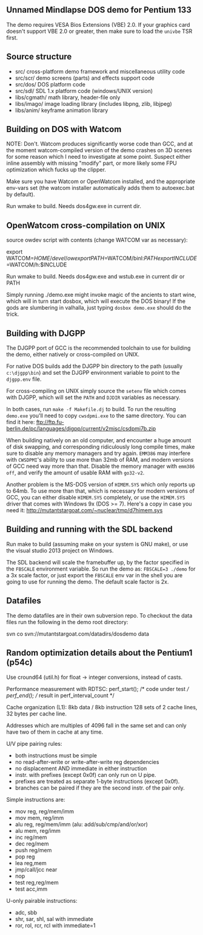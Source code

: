 Unnamed Mindlapse DOS demo for Pentium 133
------------------------------------------
The demo requires VESA Bios Extensions (VBE) 2.0. If your graphics card doesn't
support VBE 2.0 or greater, then make sure to load the `univbe` TSR first.

Source structure
----------------
 - src/          cross-platform demo framework and miscellaneous utility code
 - src/scr/      demo screens (parts) and effects support code
 - src/dos/      DOS platform code
 - src/sdl/      SDL 1.x platform code (windows/UNIX version)
 - libs/cgmath/  math library, header-file only
 - libs/imago/   image loading library (includes libpng, zlib, libjpeg)
 - libs/anim/    keyframe animation library

Building on DOS with Watcom
---------------------------
NOTE: Don't. Watcom produces significantly worse code than GCC, and at the
moment watcom-compiled version of the demo crashes on 3D scenes for some reason
which I need to investigate at some point. Suspect either inline assembly with
missing "modify" part, or more likely some FPU optimization which fucks up the
clipper.

Make sure you have Watcom or OpenWatcom installed, and the appropriate env-vars
set (the watcom installer automatically adds them to autoexec.bat by default).

Run wmake to build. Needs dos4gw.exe in current dir.

OpenWatcom cross-compilation on UNIX
------------------------------------
source owdev script with contents (change WATCOM var as necessary):

  export WATCOM=$HOME/devel/ow
  export PATH=$WATCOM/binl:$PATH
  export INCLUDE=$WATCOM/h:$INCLUDE

Run wmake to build. Needs dos4gw.exe and wstub.exe in current dir or PATH

Simply running ./demo.exe might invoke magic of the ancients to start wine,
which will in turn start dosbox, which will execute the DOS binary! If the gods
are slumbering in valhalla, just typing `dosbox demo.exe` should do the trick.

Building with DJGPP
-------------------
The DJGPP port of GCC is the recommended toolchain to use for building the demo,
either natively or cross-compiled on UNIX.

For native DOS builds add the DJGPP bin directory to the path (usually
`c:\djgpp\bin`) and set the DJGPP environment variable to point to the
`djgpp.env` file.

For cross-compiling on UNIX simply source the `setenv` file which comes with
DJGPP, which will set the `PATH` and `DJDIR` variables as necessary.

In both cases, run `make -f Makefile.dj` to build. To run the resulting
`demo.exe` you'll need to copy `cwsdpmi.exe` to the same directory. You can find
it here: ftp://ftp.fu-berlin.de/pc/languages/djgpp/current/v2misc/csdpmi7b.zip

When building natively on an old computer, and encounter a huge amount of disk
swapping, and corresponding ridiculously long compile times, make sure to
disable any memory managers and try again. `EMM386` may interfere with
`CWSDPMI`'s ability to use more than 32mb of RAM, and modern versions of GCC
need way more than that. Disable the memory manager with `emm386 off`, and
verify the amount of usable RAM with `go32-v2`.

Another problem is the MS-DOS version of `HIMEM.SYS` which only reports up to
64mb. To use more than that, which is necessary for modern versions of GCC, you
can either disable `HIMEM.SYS` completely, or use the `HIMEM.SYS` driver that
comes with Windows 9x (DOS >= 7). Here's a copy in case you need it:
http://mutantstargoat.com/~nuclear/tmp/d7himem.sys


Building and running with the SDL backend
-----------------------------------------
Run make to build (assuming make on your system is GNU make), or use the visual
studio 2013 project on Windows.

The SDL backend will scale the framebuffer up, by the factor specified in the
`FBSCALE` environment variable. So run the demo as: `FBSCALE=3 ./demo` for
a 3x scale factor, or just export the `FBSCALE` env var in the shell you are
going to use for running the demo. The default scale factor is 2x.

Datafiles
---------
The demo datafiles are in their own subversion repo. To checkout the data files
run the following in the demo root directory:

  svn co svn://mutantstargoat.com/datadirs/dosdemo data

Random optimization details about the Pentium1 (p54c)
-----------------------------------------------------
Use cround64 (util.h) for float -> integer conversions, instead of casts.

Performance measurement with RDTSC:
    perf_start();
    /* code under test */
    perf_end(); /* result in perf_interval_count */

Cache organization (L1): 8kb data / 8kb instruction
128 sets of 2 cache lines, 32 bytes per cache line.

Addresses which are multiples of 4096 fall in the same set and can only have
two of them in cache at any time.

U/V pipe pairing rules:
 - both instructions must be simple
 - no read-after-write or write-after-write reg dependencies
 - no displacement AND immediate in either instruction
 - instr. with prefixes (except 0x0f) can only run on U pipe.
 - prefixes are treated as separate 1-byte instructions (except 0x0f).
 - branches can be paired if they are the second instr. of the pair only.

Simple instructions are:
 - mov reg, reg/mem/imm
 - mov mem, reg/imm
 - alu reg, reg/mem/imm (alu: add/sub/cmp/and/or/xor)
 - alu mem, reg/imm
 - inc reg/mem
 - dec reg/mem
 - push reg/mem
 - pop reg
 - lea reg,mem
 - jmp/call/jcc near
 - nop
 - test reg,reg/mem
 - test acc,imm

U-only pairable instructions:
 - adc, sbb
 - shr, sar, shl, sal with immediate
 - ror, rol, rcr, rcl with immediate=1
